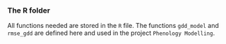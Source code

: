 ### The R folder
All functions needed are stored in the `R` file.
The functions `gdd_model` and `rmse_gdd` are defined here and used in the project `Phenology Modelling`.
